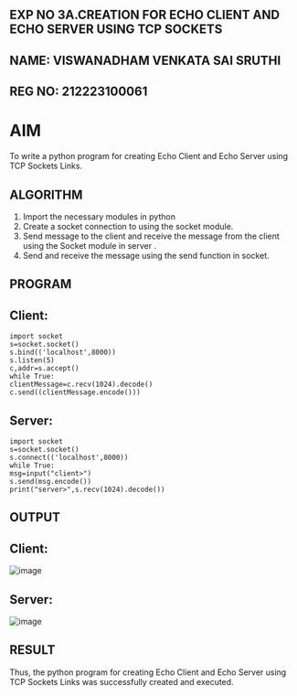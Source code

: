 ## EXP NO 3A.CREATION FOR ECHO CLIENT AND ECHO SERVER USING TCP SOCKETS

## NAME: VISWANADHAM VENKATA SAI SRUTHI
## REG NO: 212223100061

# AIM
To write a python program for creating Echo Client and Echo Server using TCP
Sockets Links.
## ALGORITHM
1. Import the necessary modules in python
2. Create a socket connection to using the socket module.
3. Send message to the client and receive the message from the client using the Socket module in
 server .
4. Send and receive the message using the send function in socket.
## PROGRAM
## Client:

```
import socket
s=socket.socket()
s.bind(('localhost',8000))
s.listen(5)
c,addr=s.accept()
while True:
clientMessage=c.recv(1024).decode()
c.send((clientMessage.encode()))
```
## Server:

```
import socket
s=socket.socket()
s.connect(('localhost',8000))
while True:
msg=input("client>")
s.send(msg.encode())
print("server>",s.recv(1024).decode())
```
## OUTPUT
## Client:

![image](https://github.com/sruthiviswanadham/3a.Sockets_Creation_for_Echo_Client_and_Echo_Server/assets/151760421/145df2c0-c3d5-4c9c-a11f-81be4fc9750d)

## Server:

![image](https://github.com/sruthiviswanadham/3a.Sockets_Creation_for_Echo_Client_and_Echo_Server/assets/151760421/d2de8e50-4c6b-455d-8ec2-df730c6a5d48)


## RESULT
Thus, the python program for creating Echo Client and Echo Server using TCP Sockets Links 
was successfully created and executed.
